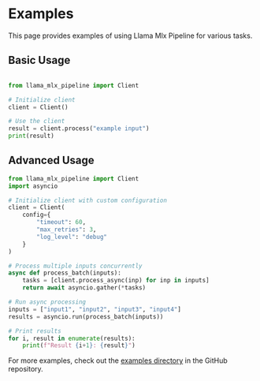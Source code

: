 # Examples

This page provides examples of using Llama Mlx Pipeline for various tasks.

## Basic Usage

```python

from llama_mlx_pipeline import Client

# Initialize client
client = Client()

# Use the client
result = client.process("example input")
print(result)
```

## Advanced Usage

```python
from llama_mlx_pipeline import Client
import asyncio

# Initialize client with custom configuration
client = Client(
    config={
        "timeout": 60,
        "max_retries": 3,
        "log_level": "debug"
    }
)

# Process multiple inputs concurrently
async def process_batch(inputs):
    tasks = [client.process_async(inp) for inp in inputs]
    return await asyncio.gather(*tasks)

# Run async processing
inputs = ["input1", "input2", "input3", "input4"]
results = asyncio.run(process_batch(inputs))

# Print results
for i, result in enumerate(results):
    print(f"Result {i+1}: {result}")
```

For more examples, check out the [examples directory](https://github.com/llamasearchai/llama-mlx-pipeline/tree/main/examples) in the GitHub repository.
